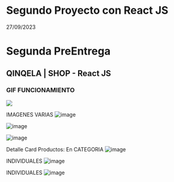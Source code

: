 # Segundo Proyecto con React JS

27/09/2023
<h1>Segunda PreEntrega</h1>
<h2>QINQELA | SHOP - React JS</h2>

<h3>GIF FUNCIONAMIENTO</h3>

<img src="./src/assets/gif/PreEntrega2-JuanRubio.gif">
</img>

IMAGENES VARIAS
<img>![image](https://i.imgur.com/y3DkwRW.png)
</img>

<img>![image](https://i.imgur.com/PUrF4qc.png)
</img>

<img>![image](https://i.imgur.com/L6iqhRO.png)
</img>

Detalle Card Productos:
En CATEGORIA
<img>![image](https://i.imgur.com/xLhWopY.png)
</img>

INDIVIDUALES
<img>![image](https://i.imgur.com/xQvs0ti.png)
</img>

INDIVIDUALES
<img>![image](https://i.imgur.com/xQvs0ti.png)
</img>
